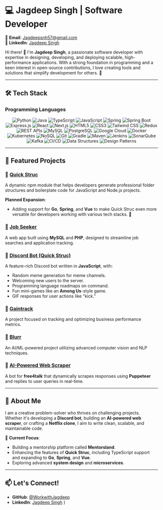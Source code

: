 # 💻 Jagdeep Singh | Software Developer  

📧 **Email**: [Jagdeepsnh57@gmail.com](mailto:Jagdeepsnh57@gmail.com)  
🔗 **LinkedIn**: [Jagdeep Singh](https://linkedin.com/in/jagdeep56)  

Hi there! 👋 I'm **Jagdeep Singh**, a passionate software developer with expertise in designing, developing, and deploying scalable, high-performance applications. With a strong foundation in programming and a keen interest in open-source contributions, I love creating tools and solutions that simplify development for others. 🚀  

---

## 🛠️ Tech Stack  

### Programming Languages  
<p align="center">
  <img src="https://img.shields.io/badge/Python-3776AB?style=for-the-badge&logo=python&logoColor=white" alt="Python" />
  <img src="https://img.shields.io/badge/Java-007396?style=for-the-badge&logo=java&logoColor=white" alt="Java" />
  <img src="https://img.shields.io/badge/TypeScript-3178C6?style=for-the-badge&logo=typescript&logoColor=white" alt="TypeScript" />
  <img src="https://img.shields.io/badge/JavaScript-F7DF1E?style=for-the-badge&logo=javascript&logoColor=black" alt="JavaScript" />
 <img src="https://img.shields.io/badge/Spring-6DB33F?style=for-the-badge&logo=spring&logoColor=white" alt="Spring" />
  <img src="https://img.shields.io/badge/Spring%20Boot-6DB33F?style=for-the-badge&logo=spring-boot&logoColor=white" alt="Spring Boot" />
  <img src="https://img.shields.io/badge/Express.js-000000?style=for-the-badge&logo=express&logoColor=white" alt="Express.js" />
  <img src="https://img.shields.io/badge/React-61DAFB?style=for-the-badge&logo=react&logoColor=black" alt="React" />
  <img src="https://img.shields.io/badge/Next.js-000000?style=for-the-badge&logo=nextdotjs&logoColor=white" alt="Next.js" />
  <img src="https://img.shields.io/badge/HTML5-E34F26?style=for-the-badge&logo=html5&logoColor=white" alt="HTML5" />
  <img src="https://img.shields.io/badge/CSS3-1572B6?style=for-the-badge&logo=css3&logoColor=white" alt="CSS3" />
  <img src="https://img.shields.io/badge/Tailwind%20CSS-06B6D4?style=for-the-badge&logo=tailwindcss&logoColor=white" alt="Tailwind CSS" />
  <img src="https://img.shields.io/badge/Redux-764ABC?style=for-the-badge&logo=redux&logoColor=white" alt="Redux" />
   <img src="https://img.shields.io/badge/REST%20APIs-007396?style=for-the-badge&logo=rest&logoColor=white" alt="REST APIs" />
  <img src="https://img.shields.io/badge/MySQL-4479A1?style=for-the-badge&logo=mysql&logoColor=white" alt="MySQL" />
  <img src="https://img.shields.io/badge/PostgreSQL-336791?style=for-the-badge&logo=postgresql&logoColor=white" alt="PostgreSQL" />
 <img src="https://img.shields.io/badge/Google%20Cloud-4285F4?style=for-the-badge&logo=google-cloud&logoColor=white" alt="Google Cloud" />
  <img src="https://img.shields.io/badge/Docker-2496ED?style=for-the-badge&logo=docker&logoColor=white" alt="Docker" />
  <img src="https://img.shields.io/badge/Kubernetes-326CE5?style=for-the-badge&logo=kubernetes&logoColor=white" alt="Kubernetes" />
  <img src="https://img.shields.io/badge/NoSQL-4DB33D?style=for-the-badge&logo=mongodb&logoColor=white" alt="NoSQL" />

 <img src="https://img.shields.io/badge/Git-F05032?style=for-the-badge&logo=git&logoColor=white" alt="Git" />
  <img src="https://img.shields.io/badge/Gradle-02303A?style=for-the-badge&logo=gradle&logoColor=white" alt="Gradle" />
  <img src="https://img.shields.io/badge/Maven-C71A36?style=for-the-badge&logo=apache-maven&logoColor=white" alt="Maven" />
  <img src="https://img.shields.io/badge/Jenkins-D24939?style=for-the-badge&logo=jenkins&logoColor=white" alt="Jenkins" />
  <img src="https://img.shields.io/badge/SonarQube-4E9BCD?style=for-the-badge&logo=sonarqube&logoColor=white" alt="SonarQube" />
   <img src="https://img.shields.io/badge/Kafka-231F20?style=for-the-badge&logo=apache-kafka&logoColor=white" alt="Kafka" />
  <img src="https://img.shields.io/badge/CI%2FCD-0A9AC9?style=for-the-badge&logo=github-actions&logoColor=white" alt="CI/CD" />
  <img src="https://img.shields.io/badge/Data%20Structures-000000?style=for-the-badge&logo=leetcode&logoColor=white" alt="Data Structures" />
  <img src="https://img.shields.io/badge/Design%20Patterns-007ACC?style=for-the-badge&logo=blueprint&logoColor=white" alt="Design Patterns" /></p>
  


---

## 🌟 Featured Projects  

### 🔹 [Quick Struc](https://github.com/WorkwithJagdeep/Quick-Struc)  
A dynamic npm module that helps developers generate professional folder structures and boilerplate code for JavaScript and Node.js projects.  

**Planned Expansion**:  
- Adding support for **Go**, **Spring**, and **Vue** to make Quick Struc even more versatile for developers working with various tech stacks. 🚀  

### 🔹 [Job Seeker](#)  
A web app built using **MySQL** and **PHP**, designed to streamline job searches and application tracking.  

### 🔹 [Discord Bot (Quick Struc)]([](https://github.com/CodeWithJagdeep/obu_discordBot))  
A feature-rich Discord bot written in **JavaScript**, with:  
- Random meme generation for meme channels.  
- Welcoming new users to the server.  
- Programming language roadmaps on command.  
- Fun mini-games like an **Among Us**-style game.  
- GIF responses for user actions like "kick."  

### 🔹 [Gaintrack](#)  
A project focused on tracking and optimizing business performance metrics.  

### 🔹 [Blurr](#)  
An AI/ML-powered project utilizing advanced computer vision and NLP techniques.  

### 🔹 [AI-Powered Web Scraper](#)  
A bot for **free4talk** that dynamically scrapes responses using **Puppeteer** and replies to user queries in real-time.  

---

## 📖 About Me  
I am a creative problem-solver who thrives on challenging projects. Whether it's developing a **Discord bot**, building an **AI-powered web scraper**, or crafting a **Netflix clone**, I aim to write clean, scalable, and maintainable code.  

🎯 **Current Focus**:  
- Building a mentorship platform called **Mentorsland**.  
- Enhancing the features of **Quick Struc**, including TypeScript support and expanding to **Go**, **Spring**, and **Vue**.  
- Exploring advanced **system design** and **microservices**.  

---

## 📫 Let's Connect!  

- **GitHub**: [@WorkwithJagdeep](https://github.com/WorkwithJagdeep)  
- **LinkedIn**: [Jagdeep Singh](https://linkedin.com/in/jagdeep56)  )  
